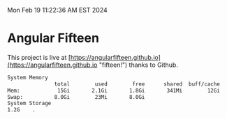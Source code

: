 Mon Feb 19 11:22:36 AM EST 2024

# Angular Fifteen


This project is live at [https://angularfifteen.github.io](https://angularfifteen.github.io "fifteen!") thanks to Github.

```bash
System Memory
               total        used        free      shared  buff/cache   available
Mem:            15Gi       2.1Gi       1.8Gi       341Mi        12Gi        13Gi
Swap:          8.0Gi        23Mi       8.0Gi
System Storage
1.2G	.
